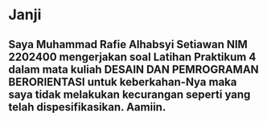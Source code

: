 # Janji
## Saya Muhammad Rafie Alhabsyi Setiawan NIM 2202400 mengerjakan soal Latihan Praktikum 4 dalam mata kuliah DESAIN DAN PEMROGRAMAN BERORIENTASI untuk keberkahan-Nya maka saya tidak melakukan kecurangan seperti yang telah dispesifikasikan. Aamiin.
